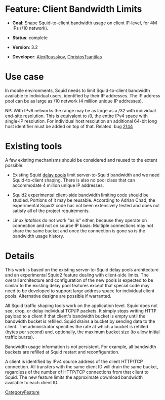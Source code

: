 # Feature: Client Bandwidth Limits

  - **Goal**: Shape Squid-to-client bandwidth usage on client IP-level,
    for 4M IPs (/10 network).

  - **Status**: complete

  - **Version**: 3.2

  - **Developer**:
    [AlexRousskov](https://wiki.squid-cache.org/action/show/Features/ClientBandwidthLimit/AlexRousskov#),
    [ChristosTsantilas](https://wiki.squid-cache.org/action/show/Features/ClientBandwidthLimit/ChristosTsantilas#)

# Use case

In mobile environments, Squid needs to limit Squid-to-client bandwidth
available to individual users, identified by their IP addresses. The IP
address pool can be as large as /10 network (4 million unique IP
addresses).

NP: With IPv6 networks the range may be as large as a /32 with
individual end-site resolution. This is equivalent to /0, the entire
IPv4 space with single-IP resolution. For individual host resolution an
additional 64-bit long host identifier must be added on top of that.
Related: bug [2144](https://bugs.squid-cache.org/show_bug.cgi?id=2144#)

# Existing tools

A few existing mechanisms should be considered and reused to the extent
possible:

  - Existing Squid [delay
    pools](https://wiki.squid-cache.org/action/show/Features/ClientBandwidthLimit/Features/DelayPools#)
    limit server-to-Squid bandwidth and we need Squid-to-client shaping.
    There is also no pool class that can accommodate 4 million unique IP
    addresses.

  - Squid2 experimental client-side bandwidth limiting code should be
    studied. Portions of it may be reusable. According to Adrian Chad,
    the experimental Squid2 code has not been extensively tested and
    does not satisfy all of the project requirements.

  - Linux *iptables* do not work "as is" either, because they operate on
    connection and not on source IP basis: Multiple connections may not
    share the same bucket and once the connection is gone so is the
    bandwidth usage history.

# Details

This work is based on the existing server­-to­-Squid delay pools
architecture and an experimental Squid2 feature dealing with
client­-side limits. The overall architecture and configuration of the
new pools is expected to be similar to the existing delay pool features
except that special code may need to be developed to support large
address space for individual client pools. Alternative designs are
possible if warranted.

All Squid traffic shaping tools work on the application level. Squid
does not see, drop, or delay individual TCP/IP packets. It simply stops
writing HTTP payload to a client if that client's bandwidth bucket is
empty until the bandwidth bucket is refilled. Squid drains a bucket by
sending data to the client. The administrator specifies the rate at
which a bucket is refilled (bytes per second) and, optionally, the
maximum bucket size (to allow initial traffic bursts).

Bandwidth usage information is not persistent. For example, all
bandwidth buckets are refilled at Squid restart and reconfiguration.

A client is identified by IPv4 source address of the client HTTP/TCP
connection. All transfers with the same client ID will drain the same
bucket, regardless of the number of HTTP/TCP connections from that
client to Squid. The new feature limits the approximate download
bandwidth available to each client ID.

[CategoryFeature](https://wiki.squid-cache.org/action/show/Features/ClientBandwidthLimit/CategoryFeature#)
